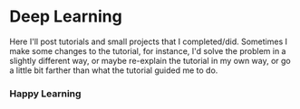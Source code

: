 # Deep Learning

Here I'll post tutorials and small projects that I completed/did. Sometimes I make some changes to the tutorial, for instance, I'd solve the problem in a slightly different way, or maybe re-explain the tutorial in my own way, or go a little bit farther than what the tutorial guided me to do.

### Happy Learning
